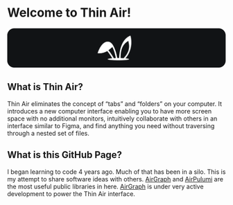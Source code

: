 # Welcome to Thin Air!

<p>
    <img src="./readme.assets/github.banner.png">
</P>


## What is Thin Air?
Thin Air eliminates the concept of “tabs” and “folders” on your computer. It introduces a new computer interface enabling you to have more screen space with no additional monitors, intuitively collaborate with others in an interface similar to Figma, and find anything you need without traversing through a nested set of files.


## What is this GitHub Page?
I began learning to code 4 years ago. Much of that has been in a silo. This is my attempt to share software ideas with others. [AirGraph](https://github.com/ThinAirThings/air-graph) and [AirPulumi](https://github.com/ThinAirThings/air-pulumi) are the most useful public libraries in here. [AirGraph](https://github.com/ThinAirThings/air-graph) is under very active development to power the Thin Air interface.
